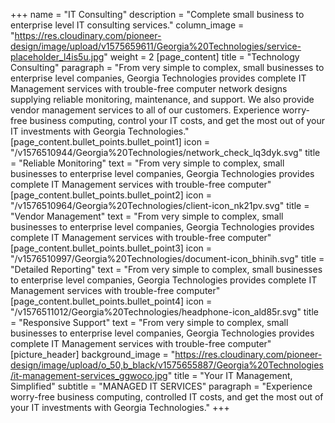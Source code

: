 +++
name = "IT Consulting"
description = "Complete small business to enterprise level IT consulting services."
column_image = "https://res.cloudinary.com/pioneer-design/image/upload/v1575659611/Georgia%20Technologies/service-placeholder_l4is5u.jpg"
weight = 2
[page_content]
title = "Technology Consulting"
paragraph = "From very simple to complex, small businesses to enterprise level companies, Georgia Technologies provides complete IT Management services with trouble-free computer network designs supplying reliable monitoring, maintenance, and support. We also provide vendor management services to all of our customers. Experience worry-free business computing, control your IT costs, and get the most out of your IT investments with Georgia Technologies."
[page_content.bullet_points.bullet_point1]
icon = "/v1576510944/Georgia%20Technologies/network_check_lq3dyk.svg"
title = "Reliable Monitoring"
text = "From very simple to complex, small businesses to enterprise level companies, Georgia Technologies provides complete IT Management services with trouble-free computer"
[page_content.bullet_points.bullet_point2]
icon = "/v1576510964/Georgia%20Technologies/client-icon_nk21pv.svg"
title = "Vendor Management"
text = "From very simple to complex, small businesses to enterprise level companies, Georgia Technologies provides complete IT Management services with trouble-free computer"
[page_content.bullet_points.bullet_point3]
icon = "/v1576510997/Georgia%20Technologies/document-icon_bhinih.svg"
title = "Detailed Reporting"
text = "From very simple to complex, small businesses to enterprise level companies, Georgia Technologies provides complete IT Management services with trouble-free computer"
[page_content.bullet_points.bullet_point4]
icon = "/v1576511012/Georgia%20Technologies/headphone-icon_ald85r.svg"
title = "Responsive Support"
text = "From very simple to complex, small businesses to enterprise level companies, Georgia Technologies provides complete IT Management services with trouble-free computer"
[picture_header]
background_image = "https://res.cloudinary.com/pioneer-design/image/upload/o_50,b_black/v1575655887/Georgia%20Technologies/it-management-services_ggwoco.jpg"
title = "Your IT Management, Simplified"
subtitle = "MANAGED IT SERVICES"
paragraph = "Experience worry-free business computing, controlled IT costs, and get the most out of your IT investments with Georgia Technologies."
+++